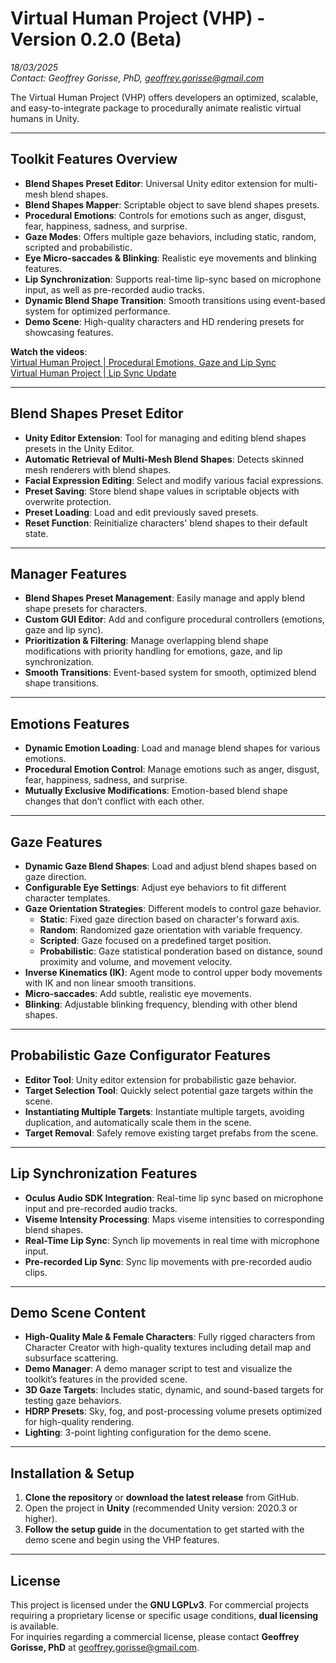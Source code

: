 # Virtual Human Project (VHP) - Version 0.2.0 (Beta)
*18/03/2025*  
*Contact: Geoffrey Gorisse, PhD, [geoffrey.gorisse@gmail.com](mailto:geoffrey.gorisse@gmail.com)*

The Virtual Human Project (VHP) offers developers an optimized, scalable, and easy-to-integrate package to procedurally animate realistic virtual humans in Unity.

---

## Toolkit Features Overview

- **Blend Shapes Preset Editor**: Universal Unity editor extension for multi-mesh blend shapes.
- **Blend Shapes Mapper**: Scriptable object to save blend shapes presets.
- **Procedural Emotions**: Controls for emotions such as anger, disgust, fear, happiness, sadness, and surprise.
- **Gaze Modes**: Offers multiple gaze behaviors, including static, random, scripted and probabilistic.
- **Eye Micro-saccades & Blinking**: Realistic eye movements and blinking features.
- **Lip Synchronization**: Supports real-time lip-sync based on microphone input, as well as pre-recorded audio tracks.
- **Dynamic Blend Shape Transition**: Smooth transitions using event-based system for optimized performance.
- **Demo Scene**: High-quality characters and HD rendering presets for showcasing features.

**Watch the videos**:\
[Virtual Human Project | Procedural Emotions, Gaze and Lip Sync](https://youtu.be/mstLuzTw790?si=5IOlBIR9mrzxmKuZ)\
[Virtual Human Project | Lip Sync Update](https://youtu.be/48T4lnm_Kqs?si=9hNPWfa4Gsfyyrou)

---

## Blend Shapes Preset Editor

- **Unity Editor Extension**: Tool for managing and editing blend shapes presets in the Unity Editor.
- **Automatic Retrieval of Multi-Mesh Blend Shapes**: Detects skinned mesh renderers with blend shapes.
- **Facial Expression Editing**: Select and modify various facial expressions.
- **Preset Saving**: Store blend shape values in scriptable objects with overwrite protection.
- **Preset Loading**: Load and edit previously saved presets.
- **Reset Function**: Reinitialize characters' blend shapes to their default state.

---

## Manager Features

- **Blend Shapes Preset Management**: Easily manage and apply blend shape presets for characters.
- **Custom GUI Editor**: Add and configure procedural controllers (emotions, gaze and lip sync).
- **Prioritization & Filtering**: Manage overlapping blend shape modifications with priority handling for emotions, gaze, and lip synchronization.
- **Smooth Transitions**: Event-based system for smooth, optimized blend shape transitions.

---

## Emotions Features

- **Dynamic Emotion Loading**: Load and manage blend shapes for various emotions.
- **Procedural Emotion Control**: Manage emotions such as anger, disgust, fear, happiness, sadness, and surprise.
- **Mutually Exclusive Modifications**: Emotion-based blend shape changes that don’t conflict with each other.

---

## Gaze Features

- **Dynamic Gaze Blend Shapes**: Load and adjust blend shapes based on gaze direction.
- **Configurable Eye Settings**: Adjust eye behaviors to fit different character templates.
- **Gaze Orientation Strategies**: Different models to control gaze behavior.
  - **Static**: Fixed gaze direction based on character's forward axis.
  - **Random**: Randomized gaze orientation with variable frequency.
  - **Scripted**: Gaze focused on a predefined target position.  
  - **Probabilistic**: Gaze statistical ponderation based on distance, sound proximity and volume, and movement velocity. 
- **Inverse Kinematics (IK)**: Agent mode to control upper body movements with IK and non linear smooth transitions.
- **Micro-saccades**: Add subtle, realistic eye movements.
- **Blinking**: Adjustable blinking frequency, blending with other blend shapes.

---

## Probabilistic Gaze Configurator Features

- **Editor Tool**: Unity editor extension for probabilistic gaze behavior.
- **Target Selection Tool**: Quickly select potential gaze targets within the scene.
- **Instantiating Multiple Targets**: Instantiate multiple targets, avoiding duplication, and automatically scale them in the scene.
- **Target Removal**: Safely remove existing target prefabs from the scene.

---

## Lip Synchronization Features

- **Oculus Audio SDK Integration**: Real-time lip sync based on microphone input and pre-recorded audio tracks.
- **Viseme Intensity Processing**: Maps viseme intensities to corresponding blend shapes.
- **Real-Time Lip Sync**: Synch lip movements in real time with microphone input.
- **Pre-recorded Lip Sync**: Sync lip movements with pre-recorded audio clips.

---

## Demo Scene Content

- **High-Quality Male & Female Characters**: Fully rigged characters from Character Creator with high-quality textures including detail map and subsurface scattering.
- **Demo Manager**: A demo manager script to test and visualize the toolkit’s features in the provided scene.
- **3D Gaze Targets**: Includes static, dynamic, and sound-based targets for testing gaze behaviors.
- **HDRP Presets**: Sky, fog, and post-processing volume presets optimized for high-quality rendering.
- **Lighting**: 3-point lighting configuration for the demo scene.

---

## Installation & Setup

1. **Clone the repository** or **download the latest release** from GitHub.
2. Open the project in **Unity** (recommended Unity version: 2020.3 or higher).
4. **Follow the setup guide** in the documentation to get started with the demo scene and begin using the VHP features.

---

## License

This project is licensed under the **GNU LGPLv3**. For commercial projects requiring a proprietary license or specific usage conditions, **dual licensing** is available.  
For inquiries regarding a commercial license, please contact **Geoffrey Gorisse, PhD** at [geoffrey.gorisse@gmail.com](mailto:geoffrey.gorisse@gmail.com).  
